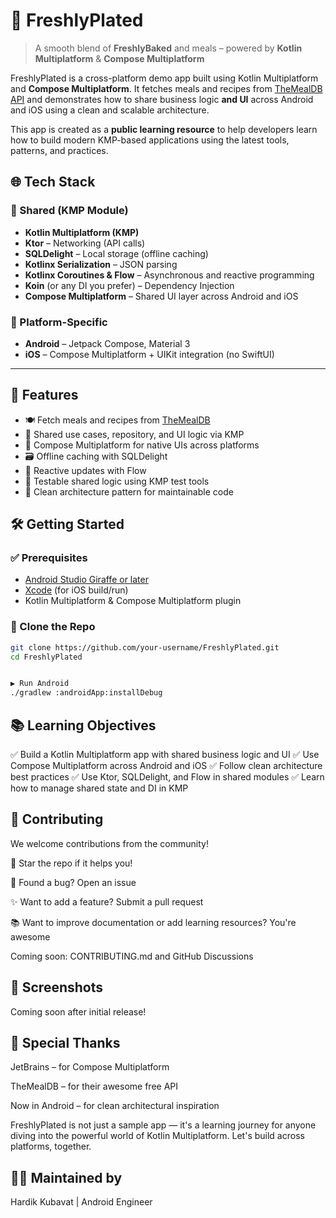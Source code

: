 # 🥘 FreshlyPlated

> A smooth blend of **FreshlyBaked** and meals – powered by **Kotlin Multiplatform** & **Compose Multiplatform**

FreshlyPlated is a cross-platform demo app built using Kotlin Multiplatform and **Compose Multiplatform**. It fetches meals and recipes from [TheMealDB API](https://www.themealdb.com/api.php) and demonstrates how to share business logic **and UI** across Android and iOS using a clean and scalable architecture.

This app is created as a **public learning resource** to help developers learn how to build modern KMP-based applications using the latest tools, patterns, and practices.



## 🌐 Tech Stack

### 🧠 Shared (KMP Module)
- **Kotlin Multiplatform (KMP)**
- **Ktor** – Networking (API calls)
- **SQLDelight** – Local storage (offline caching)
- **Kotlinx Serialization** – JSON parsing
- **Kotlinx Coroutines & Flow** – Asynchronous and reactive programming
- **Koin** (or any DI you prefer) – Dependency Injection
- **Compose Multiplatform** – Shared UI layer across Android and iOS

### 📱 Platform-Specific
- **Android** – Jetpack Compose, Material 3
- **iOS** – Compose Multiplatform + UIKit integration (no SwiftUI)

---

## 🚀 Features

- 🍽️ Fetch meals and recipes from [TheMealDB](https://www.themealdb.com/)
- 🧠 Shared use cases, repository, and UI logic via KMP
- 🎨 Compose Multiplatform for native UIs across platforms
- 🗃️ Offline caching with SQLDelight
- 🔄 Reactive updates with Flow
- 🧪 Testable shared logic using KMP test tools
- 🧹 Clean architecture pattern for maintainable code


## 🛠️ Getting Started

### ✅ Prerequisites
- [Android Studio Giraffe or later](https://developer.android.com/studio)
- [Xcode](https://developer.apple.com/xcode/) (for iOS build/run)
- Kotlin Multiplatform & Compose Multiplatform plugin

### 🚚 Clone the Repo
```bash
git clone https://github.com/your-username/FreshlyPlated.git
cd FreshlyPlated


▶️ Run Android
./gradlew :androidApp:installDebug
```

## 📚 Learning Objectives

✅ Build a Kotlin Multiplatform app with shared business logic and UI
✅ Use Compose Multiplatform across Android and iOS
✅ Follow clean architecture best practices
✅ Use Ktor, SQLDelight, and Flow in shared modules
✅ Learn how to manage shared state and DI in KMP


## 🤝 Contributing
We welcome contributions from the community!

🌟 Star the repo if it helps you!

🐛 Found a bug? Open an issue

✨ Want to add a feature? Submit a pull request

📚 Want to improve documentation or add learning resources? You're awesome

Coming soon: CONTRIBUTING.md and GitHub Discussions


## 📸 Screenshots
Coming soon after initial release!


## 🙌 Special Thanks
JetBrains – for Compose Multiplatform

TheMealDB – for their awesome free API

Now in Android – for clean architectural inspiration


FreshlyPlated is not just a sample app — it's a learning journey for anyone diving into the powerful world of Kotlin Multiplatform. Let's build across platforms, together.


## 👨‍🍳 Maintained by
Hardik Kubavat | Android Engineer
